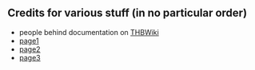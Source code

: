 ## Credits for various stuff (in no particular order)

- people behind documentation on [THBWiki](https://thwiki.cc/%E8%84%9A%E6%9C%AC%E5%AF%B9%E7%85%A7%E8%A1%A8/ECL)
- [page1](#b=bugs/wbawc_bugs/&p=1)
- [page2](#b=bugs/wbawc_bugs/&p=2)
- [page3](#b=bugs/wbawc_bugs/&p=3)